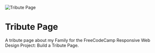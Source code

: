 ![Tribute Page](/FreeCodeCamp/prj02_tributepage/Preview/tribute_page.png)

# Tribute Page
A tribute page about my Family for the FreeCodeCamp Responsive Web Design Project: Build a Tribute Page.<br/>